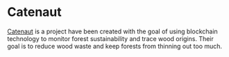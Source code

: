 # Catenaut 

[Catenaut](https://www.catenaut.com/) is a project have been created with the goal of using blockchain technology to monitor forest sustainability and trace wood origins. Their goal is to reduce wood waste and keep forests from thinning out too much.
